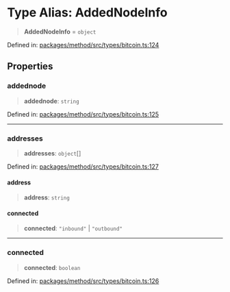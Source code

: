 # Type Alias: AddedNodeInfo

> **AddedNodeInfo** = `object`

Defined in: [packages/method/src/types/bitcoin.ts:124](https://github.com/dcdpr/did-btcr2-js/blob/4a717493e735221d072999f212891939f4de3f23/packages/method/src/types/bitcoin.ts#L124)

## Properties

### addednode

> **addednode**: `string`

Defined in: [packages/method/src/types/bitcoin.ts:125](https://github.com/dcdpr/did-btcr2-js/blob/4a717493e735221d072999f212891939f4de3f23/packages/method/src/types/bitcoin.ts#L125)

***

### addresses

> **addresses**: `object`[]

Defined in: [packages/method/src/types/bitcoin.ts:127](https://github.com/dcdpr/did-btcr2-js/blob/4a717493e735221d072999f212891939f4de3f23/packages/method/src/types/bitcoin.ts#L127)

#### address

> **address**: `string`

#### connected

> **connected**: `"inbound"` \| `"outbound"`

***

### connected

> **connected**: `boolean`

Defined in: [packages/method/src/types/bitcoin.ts:126](https://github.com/dcdpr/did-btcr2-js/blob/4a717493e735221d072999f212891939f4de3f23/packages/method/src/types/bitcoin.ts#L126)
